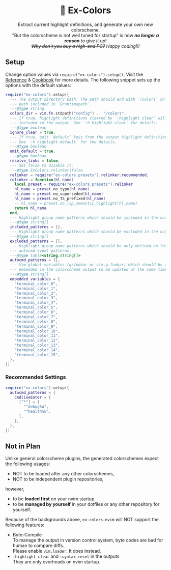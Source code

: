 <div align="center">

# 🌈 Ex-Colors

Extract current highlight definitions, and generate your own new colorscheme.\
"But the colorscheme is not well tuned for startup" is
now _**no longer a reason** to give it up_!\
_~~Why don't you buy a high-end PC?~~_
_Happy coding!!!_

<!-- TODO: Screenshot -->
</div>

## Setup

Change option values via `require("ex-colors").setup()`.
Visit the [Reference](./docs/reference.md) & [Cookbook](./docs/cookbook.md)
for more details.
The following snippet sets up the options with the default values:

```lua
require("ex-colors").setup({
  --- The output directory path. The path should end with `/colors` on any
  --- path included in `&runtimepath`.
  ---@type string
  colors_dir = vim.fn.stdpath("config") .. "/colors",
  --- If true, highlight definitions cleared by `:highlight clear` will not be
  --- included in the output. See `:h highlight-clear` for details.
  ---@type boolean
  ignore_clear = true,
  --- If true, omit `default` keys from the output highlight definitions.
  --- See `:h highlight-default` for the details.
  ---@type boolean
  omit_default = true,
  ---@type boolean
  resolve_links = false,
  --- Set false to disable it.
  ---@type ExColors.relinker|false
  relinker = require("ex-colors.presets").relinker.recommended,
  relinker = function(hl_name)
    local preset = require("ex-colors.presets").relinker
    hl_name = preset.no_typo(hl_name)
    hl_name = preset.no_superseded(hl_name)
    hl_name = preset.no_TS_prefixed(hl_name)
    -- hl_name = preset.no_lsp_semantic_highlight(hl_name)
    return hl_name
  end,
  --- Highlight group name patterns which should be included in the output.
  ---@type string[]
  included_patterns = {},
  --- Highlight group name patterns which should be excluded in the output.
  ---@type string[]
  excluded_patterns = {},
  --- Highlight group name patterns which should be only defined on the
  --- autocmd event patterns.
  ---@type table<string,string[]>
  autocmd_patterns = {},
  --- Vim global variables (g:foobar or vim.g.foobar) which should be also
  --- embedded in the colorscheme output to be updated at the same time.
  ---@type string[]
  embedded_variables = {
    "terminal_color_0",
    "terminal_color_1",
    "terminal_color_2",
    "terminal_color_3",
    "terminal_color_4",
    "terminal_color_5",
    "terminal_color_6",
    "terminal_color_7",
    "terminal_color_8",
    "terminal_color_9",
    "terminal_color_10",
    "terminal_color_11",
    "terminal_color_12",
    "terminal_color_13",
    "terminal_color_14",
    "terminal_color_15",
  },
})
```

### Recommended Settings

```lua
require("ex-colors").setup({
  autocmd_patterns = {
    CmdlineEnter = {
      ["*"] = {
        "^debug%u",
        "^health%u",
      },
    },
  },
})
```

## Not in Plan

Unlike general colorscheme plugins,
the generated colorschemes expect the following usages:

- NOT to be loaded after any other colorschemes,
- NOT to be independent plugin repositories,

however,

- to be **loaded first** on your nvim startup.
- to be **managed by yourself** in your dotfiles
  or any other repository for yourself.

Because of the backgrounds above,
`ex-colors.nvim` will NOT support the following features:

- Byte-Compile\
  To manage the output in version control system,
  byte codes are bad for human to compare diffs.\
  Please enable `vim.loader`. It does instead.
- `:highlight clear` and `:syntax reset` in the outputs\
  They are only overheads on nvim startup.

